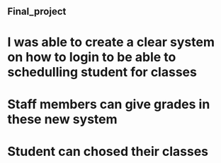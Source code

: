 ## Final_project
# I was able to create a clear system on how to login to be able to schedulling student for classes
# Staff members can give grades in these new system
# Student can chosed their classes
